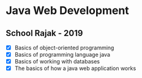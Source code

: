 # Java Web Development

## School Rajak - 2019

+ [x] Basics of object-oriented programming
+ [x] Basics of programming language java
+ [x] Basics of working with databases
+ [x] The basics of how a java web application works
